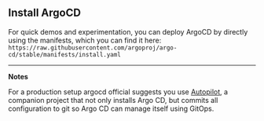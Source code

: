 ## Install ArgoCD

For quick demos and experimentation, you can deploy ArgoCD by directly using the manifests, which you can find it here: `https://raw.githubusercontent.com/argoproj/argo-cd/stable/manifests/install.yaml`

---

**Notes**

For a production setup argocd official suggests you use [Autopilot](https://github.com/argoproj-labs/argocd-autopilot), a companion project that not only installs Argo CD, but commits all configuration to git so Argo CD can manage itself using GitOps.
